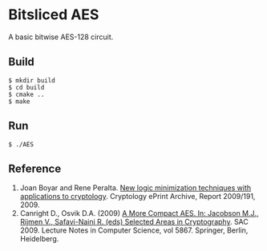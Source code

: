 # Bitsliced AES

A basic bitwise AES-128 circuit.

## Build

```
$ mkdir build
$ cd build
$ cmake ..
$ make
```

## Run

```
$ ./AES
```

## Reference
1. Joan Boyar and Rene Peralta. [New logic minimization techniques with applications to cryptology](https://eprint.iacr.org/2009/191). Cryptology ePrint Archive, Report 2009/191, 2009.<br>
2. Canright D., Osvik D.A. (2009) [A More Compact AES. In: Jacobson M.J., Rijmen V., Safavi-Naini R. (eds) Selected Areas in Cryptography](https://link.springer.com/chapter/10.1007/978-3-642-05445-7_10). SAC 2009. Lecture Notes in Computer Science, vol 5867. Springer, Berlin, Heidelberg.